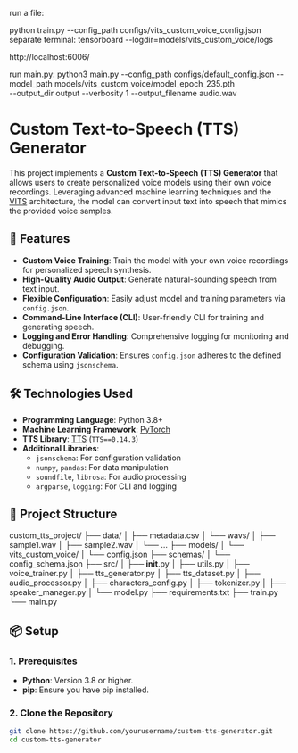 run a file:

python train.py --config_path configs/vits_custom_voice_config.json
separate terminal:
tensorboard --logdir=models/vits_custom_voice/logs

http://localhost:6006/

run main.py:
python3 main.py --config_path configs/default_config.json --model_path models/vits_custom_voice/model_epoch_235.pth \
                --output_dir output --verbosity 1 --output_filename audio.wav



# Custom Text-to-Speech (TTS) Generator

This project implements a **Custom Text-to-Speech (TTS) Generator** that allows users to create personalized voice models using their own voice recordings. Leveraging advanced machine learning techniques and the [VITS](https://github.com/jaywalnut310/vits) architecture, the model can convert input text into speech that mimics the provided voice samples.

## 🚀 Features

- **Custom Voice Training**: Train the model with your own voice recordings for personalized speech synthesis.
- **High-Quality Audio Output**: Generate natural-sounding speech from text input.
- **Flexible Configuration**: Easily adjust model and training parameters via `config.json`.
- **Command-Line Interface (CLI)**: User-friendly CLI for training and generating speech.
- **Logging and Error Handling**: Comprehensive logging for monitoring and debugging.
- **Configuration Validation**: Ensures `config.json` adheres to the defined schema using `jsonschema`.

## 🛠 Technologies Used

- **Programming Language**: Python 3.8+
- **Machine Learning Framework**: [PyTorch](https://pytorch.org/)
- **TTS Library**: [TTS](https://github.com/coqui-ai/TTS) (`TTS==0.14.3`)
- **Additional Libraries**:
  - `jsonschema`: For configuration validation
  - `numpy`, `pandas`: For data manipulation
  - `soundfile`, `librosa`: For audio processing
  - `argparse`, `logging`: For CLI and logging

## 📁 Project Structure

custom_tts_project/
├── data/
│   ├── metadata.csv
│   └── wavs/
│       ├── sample1.wav
│       ├── sample2.wav
│       └── ...
├── models/
│   └── vits_custom_voice/
│       └── config.json
├── schemas/
│   └── config_schema.json
├── src/
│   ├── __init__.py
│   ├── utils.py
│   ├── voice_trainer.py
│   ├── tts_generator.py
│   ├── tts_dataset.py
│   ├── audio_processor.py
│   ├── characters_config.py
│   ├── tokenizer.py
│   ├── speaker_manager.py
│   └── model.py
├── requirements.txt
├── train.py
└── main.py




## 📦 Setup

### 1. Prerequisites

- **Python**: Version 3.8 or higher.
- **pip**: Ensure you have pip installed.

### 2. Clone the Repository

```bash
git clone https://github.com/yourusername/custom-tts-generator.git
cd custom-tts-generator
